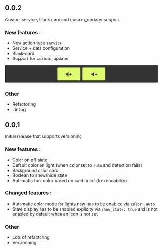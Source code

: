 ## 0.0.2
Custom service, blank card and custom_updater support

### New features :

 - New action type `service`
 - Service + data configuration
 - Blank-card
 - Support for custom_updater

![volume](examples/volume.png)

### Other

  - Refactoring
  - Linting


## 0.0.1
Initial release that supports versioning

### New features :

 - Color on off state
 - Default color on light (when color set to `auto` and detection fails)
 - Background color card
 - Boolean to show/hide state
 - Automatic font color based on card color (for readability)

### Changed features :

 - Automatic color mode for lights now has to be enabled via `color: auto`
 - State display has to be enabled explicity via `show_state: true` and is not enabled by default when an icon is not set

### Other

  - Lots of refactoring
  - Versionning

